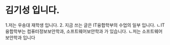 # 김기성 입니다.
 1.저는 우송대 재학생 입니다.
 2. 지금 쓰는 글은 IT융합학부의 수업의 일부 입니다.
    ㄴIT융합학부는 컴퓨터정보보안학과, 소프트웨어보안학과 가 있습니다.
      ㄴ저는 소프트웨어보안학과 입니다
